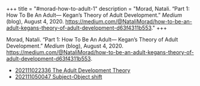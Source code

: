 +++
title = "#morad-how-to-adult-1"
description = "Morad, Natali. “Part 1: How To Be An Adult— Kegan’s Theory of Adult Development.” _Medium_ (blog), August 4, 2020. https://medium.com/@NataliMorad/how-to-be-an-adult-kegans-theory-of-adult-development-d63f4311b553."
+++

Morad, Natali. “Part 1: How To Be An Adult— Kegan’s Theory of Adult Development.” _Medium_ (blog), August 4, 2020. https://medium.com/@NataliMorad/how-to-be-an-adult-kegans-theory-of-adult-development-d63f4311b553.

- [202111022336 The Adult Development Theory](/blips/202111022336-the-adult-development-theory)
- [202111050047 Subject-Object shift](/blips/202111050047-subject-object-shift)
